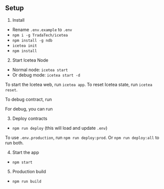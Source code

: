 ## Setup

1. Install

- Rename `.env.example` to `.env`
- `npm i -g TradaTech/icetea`
- `npm install -g ndb`
- `icetea init`
- `npm install`

2. Start Icetea Node

- Normal node: `icetea start`
- Or debug mode: `icetea start -d`

To start the Icetea web, run `icetea app`. To reset Icetea state, run `icetea reset`.

To debug contract, run 

For debug, you can run

3. Deploy contracts

- `npm run deploy` (this will load and update `.env`)

To use `.env.production`, run `npm run deploy:prod`. Or `npm run deploy:all` to run both.

4. Start the app

- `npm start`

5. Production build

- `npm run build`
